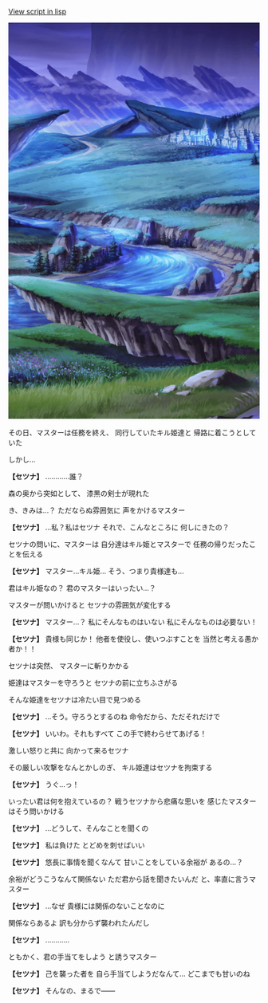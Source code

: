[View script in lisp](../scripts/10391211.txt)

![plain_night.png](../images/backgrounds/plain_night.png)

その日、マスターは任務を終え、
同行していたキル姫達と
帰路に着こうとしていた

しかし…

**【セツナ】**
…………誰？

森の奥から突如として、
漆黒の剣士が現れた

き、きみは…？
ただならぬ雰囲気に
声をかけるマスター

**【セツナ】**
…私？私はセツナ
それで、こんなところに
何しにきたの？

セツナの問いに、マスターは
自分達はキル姫とマスターで
任務の帰りだったことを伝える

**【セツナ】**
マスター…キル姫…
そう、つまり貴様達も…

君はキル姫なの？
君のマスターはいったい…？

マスターが問いかけると
セツナの雰囲気が変化する

**【セツナ】**
マスター…？
私にそんなものはいない
私にそんなものは必要ない！

**【セツナ】**
貴様も同じか！
他者を使役し、使いつぶすことを
当然と考える愚か者か！！

セツナは突然、
マスターに斬りかかる

姫達はマスターを守ろうと
セツナの前に立ちふさがる

そんな姫達をセツナは冷たい目で見つめる

**【セツナ】**
…そう。守ろうとするのね
命令だから、ただそれだけで

**【セツナ】**
いいわ。それもすべて
この手で終わらせてあげる！

激しい怒りと共に
向かって来るセツナ

その厳しい攻撃をなんとかしのぎ、
キル姫達はセツナを拘束する

**【セツナ】**
うぐ…っ！

いったい君は何を抱えているの？
戦うセツナから悲痛な思いを
感じたマスターはそう問いかける

**【セツナ】**
…どうして、そんなことを聞くの

**【セツナ】**
私は負けた
とどめを刺せばいい

**【セツナ】**
悠長に事情を聞くなんて
甘いことをしている余裕が
あるの…？

余裕がどうこうなんて関係ない
ただ君から話を聞きたいんだ
と、率直に言うマスター

**【セツナ】**
…なぜ
貴様には関係のないことなのに

関係ならあるよ
訳も分からず襲われたんだし

**【セツナ】**
…………

ともかく、君の手当てをしよう
と誘うマスター

**【セツナ】**
己を襲った者を
自ら手当てしようだなんて…
どこまでも甘いのね

**【セツナ】**
そんなの、まるで――